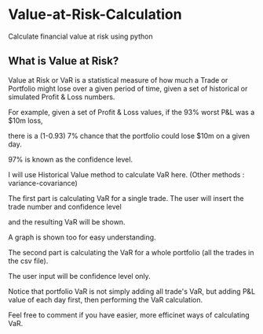 # Value-at-Risk-Calculation

Calculate financial value at risk using python

## What is Value at Risk?

Value at Risk or VaR is a statistical measure of how much a Trade or Portfolio might lose over a given
period of time, given a set of historical or simulated Profit & Loss numbers.

For example, given a set of Profit & Loss values, if the 93% worst P&L was a $10m loss, 

there is a (1-0.93) 7% chance that the portfolio could lose $10m on a given day. 

97% is known as the confidence level. 

I will use Historical Value method to calculate VaR here. (Other methods : variance-covariance)

The first part is calculating VaR for a single trade. The user will insert the trade number and confidence level

and the resulting VaR will be shown. 

A graph is shown too for easy understanding. 

The second part is calculating the VaR for a whole portfolio (all the trades in the csv file). 

The user input will be confidence level only. 

Notice that portfolio VaR is not simply adding all trade's VaR, but adding P&L value of each day first, then performing the VaR calculation. 

Feel free to comment if you have easier, more efficinet ways of calculating VaR. 
